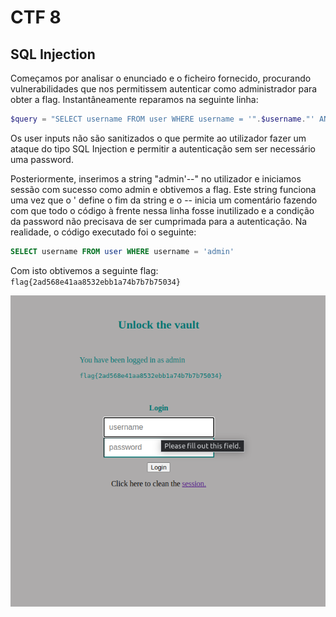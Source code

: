 # CTF 8

## SQL Injection

Começamos por analisar o enunciado e o ficheiro fornecido, procurando vulnerabilidades que nos permitissem autenticar como administrador para obter a flag. Instantâneamente reparamos na seguinte linha:

```php
$query = "SELECT username FROM user WHERE username = '".$username."' AND password = '".$password."'";
```
Os user inputs não são sanitizados o que permite ao utilizador fazer um ataque do tipo SQL Injection e permitir a autenticação sem ser necessário uma password.

Posteriormente, inserimos a string "admin'--" no utilizador e iniciamos sessão com sucesso como admin e obtivemos a flag. Este string funciona uma vez que o ' define o fim da string e o -- inicia um comentário fazendo com que todo o código à frente nessa linha fosse inutilizado e a condição da password não precisava de ser cumprimada para a autenticação.
Na realidade, o código executado foi o seguinte:

```sql
SELECT username FROM user WHERE username = 'admin'
```
Com isto obtivemos a seguinte flag: 
`flag{2ad568e41aa8532ebb1a74b7b7b75034}`

<img src="../screenshots/ctf8/flag.png" alt="flag">
